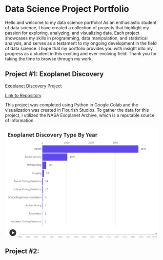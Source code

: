 # Data Science Project Portfolio

Hello and welcome to my data science portfolio! As an enthusiastic student of data science, I have created a collection of projects that highlight my passion for exploring, analyzing, and visualizing data. Each project showcases my skills in programming, data manipulation, and statistical analysis, and serves as a testament to my ongoing development in the field of data science. I hope that my portfolio provides you with insight into my progress as a student in this exciting and ever-evolving field. Thank you for taking the time to browse through my work.


## Project #1: Exoplanet Discovery

[Exoplanet Discovery Project](https://michaelcoombs9.github.io/Exoplanet_Disovery_Data_Science/)

[Link to Repository ](https://github.com/MichaelCoombs9/Exoplanet_Disovery_Data_Science)

This project was completed using Python in Google Colab and the visualization was created in Flourish Studios. To gather the data for this project, I utilized the NASA Exoplanet Archive, which is a reputable source of information.

![](images/Exoplanet%20Discovery%20Type%20.png)

## Project #2:
